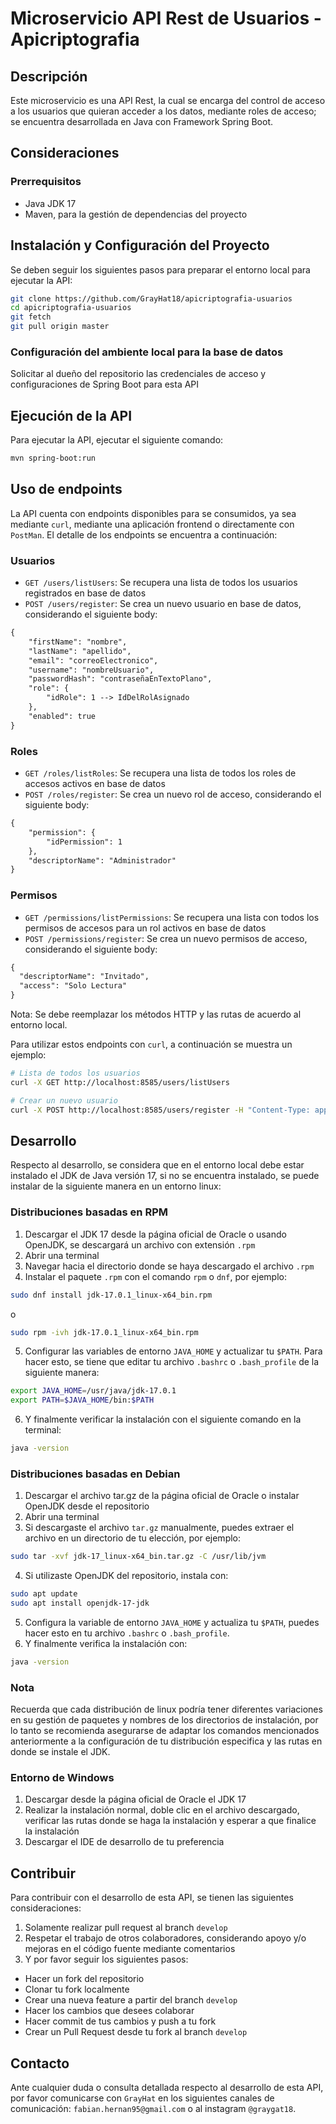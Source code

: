 # Microservicio API Rest de Usuarios - Apicriptografia

## Descripción
Este microservicio es una API Rest, la cual se encarga del control de acceso a los usuarios que quieran acceder a los datos, mediante roles de acceso; se encuentra desarrollada
en Java con Framework Spring Boot.

## Consideraciones

### Prerrequisitos
- Java JDK 17
- Maven, para la gestión de dependencias del proyecto

## Instalación y Configuración del Proyecto
Se deben seguir los siguientes pasos para preparar el entorno local para ejecutar la API:
```sh
git clone https://github.com/GrayHat18/apicriptografia-usuarios
cd apicriptografia-usuarios
git fetch
git pull origin master
```
### Configuración del ambiente local para la base de datos
Solicitar al dueño del repositorio las credenciales de acceso y configuraciones de Spring Boot para esta API

## Ejecución de la API

Para ejecutar la API, ejecutar el siguiente comando:
```sh
mvn spring-boot:run
```
## Uso de endpoints
La API cuenta con endpoints disponibles para se consumidos, ya sea mediante `curl`, mediante una aplicación frontend o directamente con  `PostMan`. El detalle de 
los endpoints se encuentra a continuación:

### Usuarios
- `GET /users/listUsers`: Se recupera una lista de todos los usuarios registrados en base de datos
- `POST /users/register`: Se crea un nuevo usuario en base de datos, considerando el siguiente body:
```xml
{
    "firstName": "nombre",
    "lastName": "apellido",
    "email": "correoElectronico",
    "username": "nombreUsuario",
    "passwordHash": "contraseñaEnTextoPlano",
    "role": {
        "idRole": 1 --> IdDelRolAsignado
    },
    "enabled": true
}
```

### Roles
- `GET /roles/listRoles`: Se recupera una lista de todos los roles de accesos activos en base de datos
- `POST /roles/register`: Se crea un nuevo rol de acceso, considerando el siguiente body:
```xml
{
    "permission": {
        "idPermission": 1
    },
    "descriptorName": "Administrador"
}
```

### Permisos
- `GET /permissions/listPermissions`: Se recupera una lista con todos los permisos de accesos para un rol activos en base de datos
- `POST /permissions/register`: Se crea un nuevo permisos de acceso, considerando el siguiente body:
```xml
{
  "descriptorName": "Invitado",
  "access": "Solo Lectura"
}
```
Nota: Se debe reemplazar los métodos HTTP y las rutas de acuerdo al entorno local.

Para utilizar estos endpoints con `curl`, a continuación se muestra un ejemplo:
```sh
# Lista de todos los usuarios
curl -X GET http://localhost:8585/users/listUsers

# Crear un nuevo usuario
curl -X POST http://localhost:8585/users/register -H "Content-Type: application/json" -d '{"username": "nuevoUsuario", ... el resto de atributos}'
```

## Desarrollo

Respecto al desarrollo, se considera que en el entorno local debe estar instalado el JDK de Java versión 17, si no se encuentra instalado, se puede instalar de la siguiente manera 
en un entorno linux:

### Distribuciones basadas en RPM
1. Descargar el JDK 17 desde la página oficial de Oracle o usando OpenJDK, se descargará un archivo con extensión `.rpm`
2. Abrir una terminal
3. Navegar hacia el directorio donde se haya descargado el archivo `.rpm`
4. Instalar el paquete `.rpm` con el comando `rpm` o `dnf`, por ejemplo:

```sh
sudo dnf install jdk-17.0.1_linux-x64_bin.rpm
```
o
```sh
sudo rpm -ivh jdk-17.0.1_linux-x64_bin.rpm
```
5. Configurar las variables de entorno `JAVA_HOME` y actualizar tu `$PATH`. Para hacer esto, se tiene que editar tu archivo `.bashrc` o `.bash_profile` de la siguiente
manera:
```sh
export JAVA_HOME=/usr/java/jdk-17.0.1
export PATH=$JAVA_HOME/bin:$PATH
```
6. Y finalmente verificar la instalación con el siguiente comando en la terminal:
```sh
java -version
```

### Distribuciones basadas en Debian
1. Descargar el archivo tar.gz de la página oficial de Oracle o instalar OpenJDK desde el repositorio
2. Abrir una terminal
3. Si descargaste el archivo `tar.gz` manualmente, puedes extraer el archivo en un directorio de tu elección, por ejemplo:
```sh
sudo tar -xvf jdk-17_linux-x64_bin.tar.gz -C /usr/lib/jvm
```
4. Si utilizaste OpenJDK del repositorio, instala con:
```sh
sudo apt update
sudo apt install openjdk-17-jdk
```
5. Configura la variable de entorno `JAVA_HOME` y actualiza tu `$PATH`, puedes hacer esto en tu archivo `.bashrc` o `.bash_profile`.
6. Y finalmente verifica la instalación con:
```sh
java -version
```
### Nota
Recuerda que cada distribución de linux podría tener diferentes variaciones en su gestión de paquetes y nombres de los directorios de instalación, por lo tanto se
recomienda asegurarse de adaptar los comandos mencionados anteriormente a la configuración de tu distribución especifica y las rutas en donde se instale el JDK.

### Entorno de Windows
1. Descargar desde la página oficial de Oracle el JDK 17
2. Realizar la instalación normal, doble clic en el archivo descargado, verificar las rutas donde se haga la instalación y esperar a que finalice la instalación
3. Descargar el IDE de desarrollo de tu preferencia

## Contribuir
Para contribuir con el desarrollo de esta API, se tienen las siguientes consideraciones:
1. Solamente realizar pull request al branch `develop`
2. Respetar el trabajo de otros colaboradores, considerando apoyo y/o mejoras en el código fuente mediante comentarios
3. Y por favor seguir los siguientes pasos:
- Hacer un fork del repositorio
- Clonar tu fork localmente
- Crear una nueva feature a partir del branch `develop`
- Hacer los cambios que desees colaborar
- Hacer commit de tus cambios y push a tu fork
- Crear un Pull Request desde tu fork al branch `develop`

## Contacto
Ante cualquier duda o consulta detallada respecto al desarrollo de esta API, por favor comunicarse con `GrayHat` en los siguientes canales de comunicación:
`fabian.hernan95@gmail.com` o al instagram `@graygat18`.


